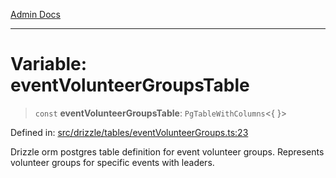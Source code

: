 [Admin Docs](/)

***

# Variable: eventVolunteerGroupsTable

> `const` **eventVolunteerGroupsTable**: `PgTableWithColumns`\<\{ \}\>

Defined in: [src/drizzle/tables/eventVolunteerGroups.ts:23](https://github.com/Sourya07/talawa-api/blob/cfbd515d04ffba748b09232a33807f1845dd1878/src/drizzle/tables/eventVolunteerGroups.ts#L23)

Drizzle orm postgres table definition for event volunteer groups.
Represents volunteer groups for specific events with leaders.
